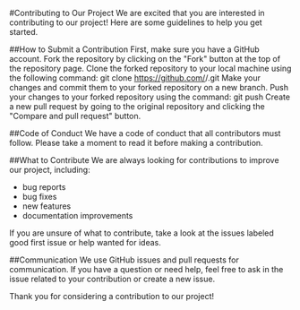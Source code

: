 #Contributing to Our Project
We are excited that you are interested in contributing to our project! Here are some guidelines to help you get started.

##How to Submit a Contribution
First, make sure you have a GitHub account.
Fork the repository by clicking on the "Fork" button at the top of the repository page.
Clone the forked repository to your local machine using the following command: git clone https://github.com/<your-username>/<repository-name>.git
Make your changes and commit them to your forked repository on a new branch.
Push your changes to your forked repository using the command: git push
Create a new pull request by going to the original repository and clicking the "Compare and pull request" button.

##Code of Conduct
We have a code of conduct that all contributors must follow. Please take a moment to read it before making a contribution.

##What to Contribute
We are always looking for contributions to improve our project, including:

- bug reports
- bug fixes
- new features
- documentation improvements

If you are unsure of what to contribute, take a look at the issues labeled good first issue or help wanted for ideas.

##Communication
We use GitHub issues and pull requests for communication. If you have a question or need help, feel free to ask in the issue related to your contribution or create a new issue.

Thank you for considering a contribution to our project!
